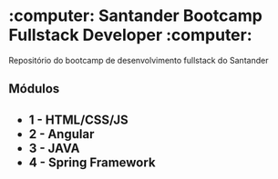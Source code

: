 <h1>:computer: Santander Bootcamp Fullstack Developer :computer:</h1>

Repositório do bootcamp de desenvolvimento fullstack do Santander

<h2>Módulos<h2>
<ul>
  <li>1 - HTML/CSS/JS</li>
  <li>2 - Angular</li>
  <li>3 - JAVA</li>
  <li>4 - Spring Framework</li>
</ul>
